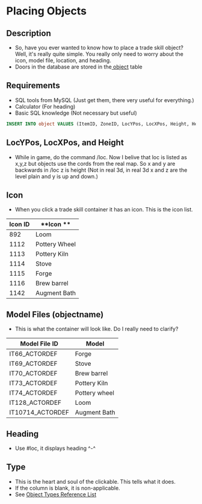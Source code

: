 # Placing Objects

## Description

* So, have you ever wanted to know how to place a trade skill object? Well, it's really quite simple. You really only need to worry about the icon, model file, location, and heading.
* Doors in the database are stored in the[ object](http://wiki.eqemulator.org/p?object&frm=Placing_Objects) table

## Requirements

* SQL tools from MySQL (Just get them, there very useful for everything.)
* Calculator (For heading)
* Basic SQL knowledge (Not necessary but useful)

```sql
INSERT INTO object VALUES (ItemID, ZoneID, LocYPos, LocXPos, Height, Heading, 0, 0, 'Model', Type, Icon, 0, 0, 0, 0, 0, 0, 0, 0, 0, 0, 0, 0, 0);
```

## **LocYPos, LocXPos, and Height**

* While in game, do the command /loc. Now I belive that loc is listed as x,y,z but objects use the cords from the real map. So x and y are backwards in /loc z is height (Not in real 3d, in real 3d x and z are the level plain and y is up and down.)

## **Icon**

* When you click a trade skill container it has an icon. This is the icon list.

| **Icon ID** | **Icon **     |
| ----------- | ------------- |
| 892         | Loom          |
| 1112        | Pottery Wheel |
| 1113        | Pottery Kiln  |
| 1114        | Stove         |
| 1115        | Forge         |
| 1116        | Brew barrel   |
| 1142        | Augment Bath  |

## **Model Files (objectname)**

* This is what the container will look like. Do I really need to clarify?

| **Model File ID** | **Model**     |
| ----------------- | ------------- |
| IT66_ACTORDEF    | Forge         |
| IT69_ACTORDEF    | Stove         |
| IT70_ACTORDEF    | Brew barrel   |
| IT73_ACTORDEF    | Pottery Kiln  |
| IT74_ACTORDEF    | Pottery wheel |
| IT128_ACTORDEF   | Loom          |
| IT10714_ACTORDEF | Augment Bath  |

## **Heading**

* Use #loc, it displays heading ^-^

## **Type**

* This is the heart and soul of the clickable. This tells what it does.
* If the column is blank, it is non-applicable.
* See [Object Types Reference List](../../server/zones/object-types)